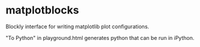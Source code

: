 # matplotblocks

Blockly interface for writing matplotlib plot configurations.

"To Python" in playground.html generates python that can be run in iPython.
